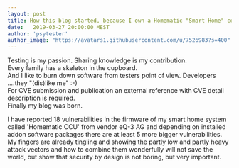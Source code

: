 ```yaml
---
layout: post
title: How this blog started, because I own a Homematic "Smart Home" control unit.
date:   2019-03-27 20:00:00 MEST
author: 'psytester'
author_image: "https://avatars1.githubusercontent.com/u/7526983?s=400"
---
```


Testing is my passion. Sharing knowledge is my contribution.<br>
Every family has a skeleton in the cupboard.<br>
And I like to burn down software from testers point of view. Developers ....they "(dis)like me" :-)<br>
For CVE submission and publication an external reference with CVE detail description is required.<br>
Finally my blog was born.<br>

I have reported 18 vulnerabilities in the firmware of my smart home system called 'Homematic CCU' from vendor eQ-3 AG and depending on installed addon software packages there are at least 5 more bigger vulnerabilities.<br>
My fingers are already tingling and showing the partly low and partly heavy attack vectors and how to combine them wonderfully will not save the world, but show that security by design is not boring, but very important.<br>

